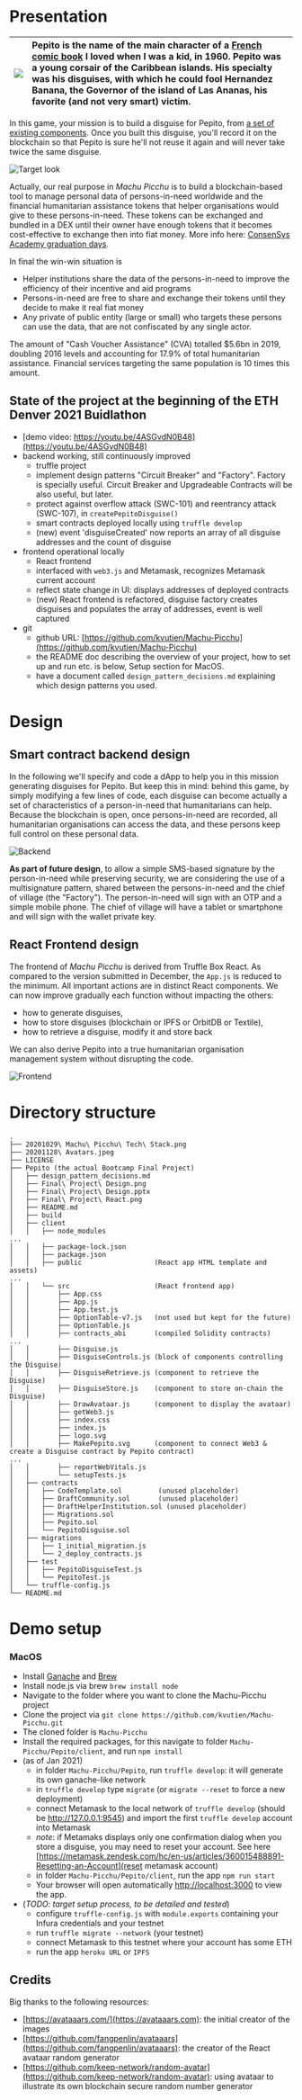 
# Presentation
|![](https://upload.wikimedia.org/wikipedia/en/9/93/Pepito_Bottaro.jpg)|Pepito is the name of the main character of a [French comic book](https://en.wikipedia.org/wiki/Pepito_(comics)) I loved when I was a kid, in 1960. Pepito was a young corsair of the Caribbean islands. His specialty was his disguises, with which he could fool Hernandez Banana, the Governor of the island of Las Ananas, his favorite (and not very smart) victim. |
|-------|:---------|


In this game, your mission is to build a disguise for Pepito, from [a set of existing components](https://avataaars.com/). Once you built this disguise, you'll record it on the blockchain so that Pepito is sure he'll not reuse it again and will never take twice the same disguise.

![Target look](https://github.com/kvutien/Machu-Picchu/blob/main/20201128%20Avatars.jpeg)

Actually, our real purpose in _Machu Picchu_ is to build a blockchain-based tool to manage personal data of persons-in-need worldwide and the financial humanitarian assistance tokens that helper organisations would give to these persons-in-need. These tokens can be exchanged and bundled in a DEX until their owner have enough tokens that it becomes cost-effective to exchange then into fiat money. More info here: [ConsenSys Academy graduation days](https://youtu.be/9fWTD8gf-Us).

In final the win-win situation is
* Helper institutions share the data of the persons-in-need to improve the efficiency of their incentive and aid programs
* Persons-in-need are free to share and exchange their tokens until they decide to make it real fiat money
* Any private of public entity (large or small) who targets these persons can use the data, that are not confiscated by any single actor.

The amount of "Cash Voucher Assistance" (CVA) totalled $5.6bn in 2019, doubling 2016 levels and accounting for 17.9% of total humanitarian assistance. Financial services targeting the same population is 10 times this amount.

## State of the project at the beginning of the ETH Denver 2021 Buidlathon
* [demo video: https://youtu.be/4ASGvdN0B48](https://youtu.be/4ASGvdN0B48) 
* backend working, still continuously improved
  * truffle project
  * implement design patterns "Circuit Breaker" and "Factory". Factory is specially useful. Circuit Breaker and Upgradeable Contracts will be also useful, but later.
  * protect against overflow attack (SWC-101) and reentrancy attack (SWC-107), in `createPepitoDisguise()`
  * smart contracts deployed locally using `truffle develop`
  * (new) event 'disguiseCreated' now reports an array of all disguise addresses and the count of disguise
* frontend operational locally
  * React frontend
  * interfaced with `web3.js` and Metamask, recognizes Metamask current account
  * reflect state change in UI: displays addresses of deployed contracts
  * (new) React frontend is refactored, disguise factory creates disguises and populates the array of addresses, event is well captured
* git
  * github URL: [https://github.com/kvutien/Machu-Picchu](https://github.com/kvutien/Machu-Picchu)
  * the README doc describing the overview of your project, how to set up and run etc. is below, Setup section for MacOS.
  * have a document called `design_pattern_decisions.md` explaining which design patterns you used.

# Design
## Smart contract backend design
In the following we'll specify and code a dApp to help you in this mission generating disguises for Pepito. But keep this in mind: behind this game, by simply modifying a few lines of code, each disguise can become actually a set of characteristics of a person-in-need that humanitarians can help. Because the blockchain is open, once persons-in-need are recorded, all humanitarian organisations can access the data, and these persons keep full control on these personal data.

![Backend](https://github.com/kvutien/Machu-Picchu/blob/main/Pepito/Final%20Project%20Design.png)

**As part of future design**, to allow a simple SMS-based signature by the person-in-need while preserving security, we are considering the use of a multisignature pattern, shared between the persons-in-need and the chief of village (the "Factory"). The person-in-need will sign with an OTP and a simple mobile phone. The chief of village will have a tablet or smartphone and will sign with the wallet private key.

## React Frontend design
The frontend of _Machu Picchu_ is derived from Truffle Box React. As compared to the version submitted in December, the `App.js` is reduced to the minimum. All important actions are in distinct React components. We can now improve gradually each function without impacting the others: 
* how to generate disguises,
*  how to store disguises (blockchain or IPFS or OrbitDB or Textile), 
*  how to retrieve a disguise, modify it and store back

We can also derive Pepito into a true humanitarian organisation management system without disrupting the code.

![Frontend](https://github.com/kvutien/Machu-Picchu/blob/main/Pepito/Final%20Project%20React.png)

# Directory structure
```
.
├── 20201029\ Machu\ Picchu\ Tech\ Stack.png
├── 20201128\ Avatars.jpeg
├── LICENSE
├── Pepito (the actual Bootcamp Final Project)
│   ├── design_pattern_decisions.md
│   ├── Final\ Project\ Design.png
│   ├── Final\ Project\ Design.pptx
│   ├── Final\ Project\ React.png
│   ├── README.md
│   ├── build
│   ├── client
│   │   ├── node_modules
...
│   │   ├── package-lock.json
│   │   ├── package.json
│   │   ├── public                  (React app HTML template and assets)
...
│   │   └── src                     (React frontend app)
│   │       ├── App.css
│   │       ├── App.js
│   │       ├── App.test.js
│   │       ├── OptionTable-v7.js   (not used but kept for the future)
│   │       ├── OptionTable.js
│   │       ├── contracts_abi       (compiled Solidity contracts)
...
│   │       ├── Disguise.js
│   │       ├── DisguiseControls.js (block of components controlling the Disguise)
│   │       ├── DisguiseRetrieve.js (component to retrieve the Disguise)
│   │       ├── DisguiseStore.js    (component to store on-chain the Disguise)
│   │       ├── DrawAvataar.js      (component to display the avataar)
│   │       ├── getWeb3.js
│   │       ├── index.css
│   │       ├── index.js
│   │       ├── logo.svg
│   │       ├── MakePepito.svg      (component to connect Web3 & create a Disguise contract by Pepito contract)
...
│   │       ├── reportWebVitals.js
│   │       └── setupTests.js
│   ├── contracts
│   │   ├── CodeTemplate.sol         (unused placeholder)
│   │   ├── DraftCommunity.sol       (unused placeholder)
│   │   ├── DraftHelperInstitution.sol (unused placeholder)
│   │   ├── Migrations.sol
│   │   ├── Pepito.sol
│   │   └── PepitoDisguise.sol
│   ├── migrations
│   │   ├── 1_initial_migration.js
│   │   └── 2_deploy_contracts.js
│   ├── test
│   │   ├── PepitoDisguiseTest.js
│   │   └── PepitoTest.js
│   └── truffle-config.js
└── README.md
```

# Demo setup

### MacOS

* Install [Ganache](https://github.com/trufflesuite/ganache/releases/download/v1.2.1/Ganache-1.2.1-mac.zip) and [Brew](https://brew.sh/)
* Install node.js via brew `brew install node`
* Navigate to the folder where you want to clone the Machu-Picchu project
* Clone the project via `git clone https://github.com/kvutien/Machu-Picchu.git` 
* The cloned folder is `Machu-Picchu`
* Install the required packages, for this navigate to folder `Machu-Picchu/Pepito/client`, and run `npm install`
* (as of Jan 2021) 
  * in folder `Machu-Picchu/Pepito`, run `truffle develop`: it will generate its own ganache-like network
  * in `truffle develop` type `migrate` (or `migrate --reset` to force a new deployment)
  * connect Metamask to the local network of `truffle develop` (should be http://127.0.0.1:9545) and import the first `truffle develop` account into Metamask
  * _note_: if Metamaks displays only one confirmation dialog when you store a disguise, you may need to reset your account. See here [https://metamask.zendesk.com/hc/en-us/articles/360015488891-Resetting-an-Account](reset metamask account)
  * in folder `Machu-Picchu/Pepito/client`, run the app `npm run start`
  * Your browser will open automatically [http://localhost:3000](http://localhost:3000) to view the app.
* (*TODO: target setup process, to be detailed and tested*)
  * configure `truffle-config.js` with `module.exports` containing your Infura credentials and your testnet
  * run `truffle migrate --network` (your testnet)
  * connect Metamask to this testnet where your account has some ETH
  * run the app `heroku URL` or `IPFS`

## Credits
Big thanks to the following resources:

* [https://avataaars.com/](https://avataaars.com): the initial creator of the images
* [https://github.com/fangpenlin/avataaars](https://github.com/fangpenlin/avataaars): the creator of the React avataar random generator
* [https://github.com/keep-network/random-avatar](https://github.com/keep-network/random-avatar): using avataar to illustrate its own blockchain secure random number generator 

